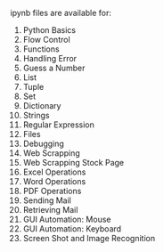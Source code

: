 ipynb files are available for:<br>
<ol>
<li>Python Basics</li>
<li>Flow Control</li>
<li>Functions</li>
<li>Handling Error</li>
<li>Guess a Number</li>
<li>List</li>
<li>Tuple</li>
<li>Set</li>
<li>Dictionary</li> 
<li>Strings</li>
<li>Regular Expression</li>
<li>Files</li>
<li>Debugging</li>
<li>Web Scrapping </li>
<li>Web Scrapping Stock Page </li>
<li>Excel Operations</li>
<li>Word Operations</li>
<li>PDF Operations</li>
<li>Sending Mail</li>
<li>Retrieving Mail</li>
<li>GUI Automation: Mouse</li>
<li>GUI Automation: Keyboard</li>
<li>Screen Shot and Image Recognition</li>


